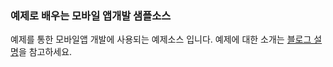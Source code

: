 ### 예제로 배우는 모바일 앱개발 샘플소스

예제를 통한 모바일앱 개발에 사용되는 예제소스 입니다.
예제에 대한 소개는 [블로그 설명](http://blog.hjf.pe.kr/212)을 참고하세요.
